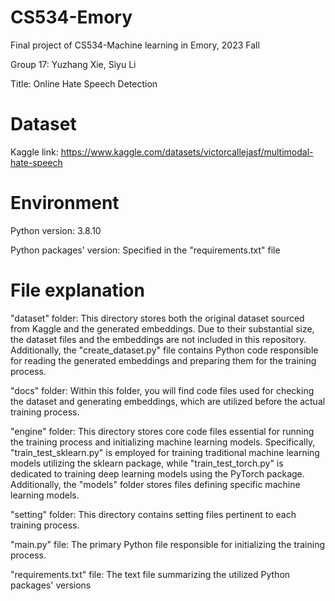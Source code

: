 # CS534-Emory
 Final project of CS534-Machine learning in Emory, 2023 Fall

 Group 17: Yuzhang Xie, Siyu Li

 Title: Online Hate Speech Detection

# Dataset
 Kaggle link: https://www.kaggle.com/datasets/victorcallejasf/multimodal-hate-speech

# Environment
 Python version: 3.8.10

 Python packages' version: Specified in the "requirements.txt" file

# File explanation
 "dataset" folder: This directory stores both the original dataset sourced from Kaggle and the generated embeddings. Due to their substantial size, the dataset files and the embeddings are not included in this repository. Additionally, the "create_dataset.py" file contains Python code responsible for reading the generated embeddings and preparing them for the training process.

 "docs" folder: Within this folder, you will find code files used for checking the dataset and generating embeddings, which are utilized before the actual training process.

 "engine" folder: This directory stores core code files essential for running the training process and initializing machine learning models. Specifically, "train_test_sklearn.py" is employed for training traditional machine learning models utilizing the sklearn package, while "train_test_torch.py" is dedicated to training deep learning models using the PyTorch package. Additionally, the "models" folder stores files defining specific machine learning models.

 "setting" folder: This directory contains setting files pertinent to each training process.

 "main.py" file: The primary Python file responsible for initializing the training process.
 
 "requirements.txt" file: The text file summarizing the utilized Python packages' versions


 